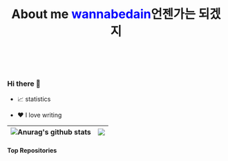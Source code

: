 
<h1 align="center">  About me <span style="color:blue">wannabedain</span>언젠가는 되겠지</h1>
</br></br></br>


### Hi there 👋

- 📈 statistics 

- ❤️ I love writing 



|<img align="center" src="https://github-readme-stats.vercel.app/api?username=wannabedain&show_icons=true&include_all_commits=true&theme=buefy&hide_border=true" alt="Anurag's github stats" /></a> |<img align="center" src="https://github-readme-stats.vercel.app/api/top-langs/?username=wannabedain&layout=compact&theme=buefy&hide_border=true" /></a> |
| ------------- | ------------- |


#### Top Repositories
